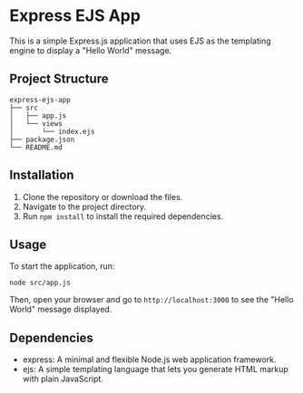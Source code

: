 # Express EJS App

This is a simple Express.js application that uses EJS as the templating engine to display a "Hello World" message.

## Project Structure

```
express-ejs-app
├── src
│   ├── app.js
│   └── views
│       └── index.ejs
├── package.json
└── README.md
```

## Installation

1. Clone the repository or download the files.
2. Navigate to the project directory.
3. Run `npm install` to install the required dependencies.

## Usage

To start the application, run:

```
node src/app.js
```

Then, open your browser and go to `http://localhost:3000` to see the "Hello World" message displayed.

## Dependencies

- express: A minimal and flexible Node.js web application framework.
- ejs: A simple templating language that lets you generate HTML markup with plain JavaScript.